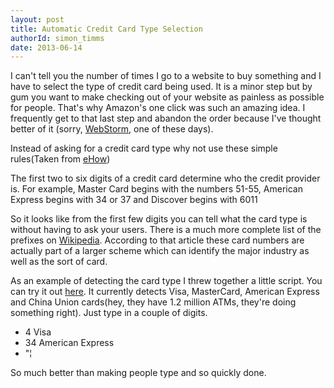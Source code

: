 ```yaml
---
layout: post
title: Automatic Credit Card Type Selection
authorId: simon_timms
date: 2013-06-14
---
```


I can't tell you the number of times I go to a website to buy something and I have to select the type of credit card being used. It is a minor step but by gum you want to make checking out of your website as painless as possible for people. That's why Amazon's one click was such an amazing idea. I frequently get to that last step and abandon the order because I've thought better of it (sorry, [WebStorm](http://www.jetbrains.com/webstorm/), one of these days).

Instead of asking for a credit card type why not use these simple rules(Taken from [eHow](http://www.ehow.com/list_7172242_credit-card-validation-rules.html))

The first two to six digits of a credit card determine who the credit provider is. For example, Master Card begins with the numbers 51-55, American Express begins with 34 or 37 and Discover begins with 6011

So it looks like from the first few digits you can tell what the card type is without having to ask your users. There is a much more complete list of the prefixes on [Wikipedia](http://en.wikipedia.org/wiki/Bank_card_number#Issuer_identification_number_.28IIN.29). According to that article these card numbers are actually part of a larger scheme which can identify the major industry as well as the sort of card.

As an example of detecting the card type I threw together a little script. You can try it out [here](http://bl.ocks.org/stimms/5786201). It currently detects Visa, MasterCard, American Express and China Union cards(hey, they have 1.2 million ATMs, they're doing something right). Just type in a couple of digits.

- 4 Visa
- 34 American Express
- "¦

So much better than making people type and so quickly done.



